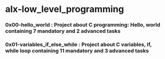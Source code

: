 # alx-low_level_programming
### 0x00-hello_world : Project about C programming: Hello, world containing 7 mandatory and 2 advanced tasks
### 0x01-variables_if_else_while : Project about C variables, if, while loop containing 11 mandatory and 3 advanced tasks